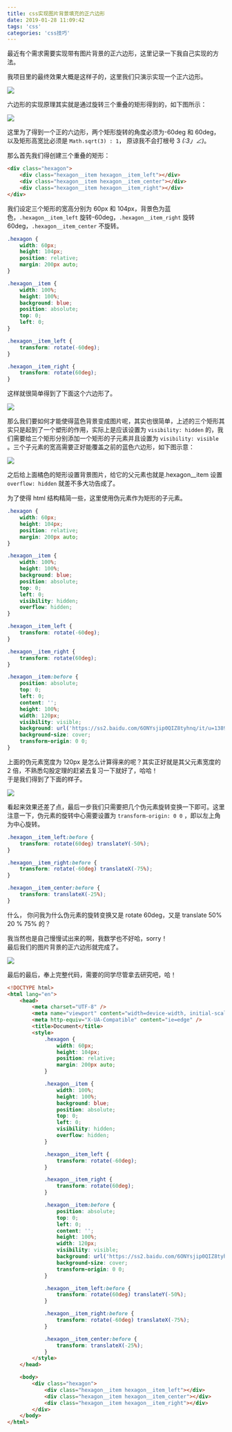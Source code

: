 ```yaml
---
title: css实现图片背景填充的正六边形
date: 2019-01-28 11:09:42
tags: 'css'
categories: 'css技巧'
---
```


最近有个需求需要实现带有图片背景的正六边形，这里记录一下我自己实现的方法。

我项目里的最终效果大概是这样子的，这里我们只演示实现一个正六边形。

![](https://github.com/sundaypig/blog/raw/master/images/hex0.png)

<!-- more -->

六边形的实现原理其实就是通过旋转三个重叠的矩形得到的，如下图所示：

![](https://github.com/sundaypig/blog/raw/master/images/hex1.png)

这里为了得到一个正的六边形，两个矩形旋转的角度必须为-60deg 和 60deg，以及矩形高宽比必须是 `Math.sqrt(3) : 1`， 原谅我不会打根号 3 _(:3」∠)_。

那么首先我们得创建三个重叠的矩形：

```html
<div class="hexagon">
    <div class="hexagon__item hexagon__item_left"></div>
    <div class="hexagon__item hexagon__item_center"></div>
    <div class="hexagon__item hexagon__item_right"></div>
</div>
```

我们设定三个矩形的宽高分别为 60px 和 104px，背景色为蓝色，`.hexagon__item_left` 旋转-60deg，`.hexagon__item_right` 旋转 60deg，`.hexagon__item_center` 不旋转。

```css
.hexagon {
    width: 60px;
    height: 104px;
    position: relative;
    margin: 200px auto;
}

.hexagon__item {
    width: 100%;
    height: 100%;
    background: blue;
    position: absolute;
    top: 0;
    left: 0;
}

.hexagon__item_left {
    transform: rotate(-60deg);
}

.hexagon__item_right {
    transform: rotate(60deg);
}
```

这样就很简单得到了下面这个六边形了。

![](https://github.com/sundaypig/blog/raw/master/images/hex3.png)

那么我们要如何才能使得蓝色背景变成图片呢，其实也很简单，上述的三个矩形其实只是起到了一个塑形的作用，实际上是应该设置为 `visibility: hidden` 的，我们需要给三个矩形分别添加一个矩形的子元素并且设置为 `visibility: visible` 。三个子元素的宽高需要正好能覆盖之前的蓝色六边形，如下图示意：

![](https://github.com/sundaypig/blog/raw/master/images/hex2.png)

之后给上面橘色的矩形设置背景图片，给它的父元素也就是.hexagon\_\_item 设置`overflow: hidden` 就差不多大功告成了。

为了使得 html 结构精简一些，这里使用伪元素作为矩形的子元素。

```css
.hexagon {
    width: 60px;
    height: 104px;
    position: relative;
    margin: 200px auto;
}

.hexagon__item {
    width: 100%;
    height: 100%;
    background: blue;
    position: absolute;
    top: 0;
    left: 0;
    visibility: hidden;
    overflow: hidden;
}

.hexagon__item_left {
    transform: rotate(-60deg);
}

.hexagon__item_right {
    transform: rotate(60deg);
}

.hexagon__item:before {
    position: absolute;
    top: 0;
    left: 0;
    content: '';
    height: 100%;
    width: 120px;
    visibility: visible;
    background: url('https://ss2.baidu.com/6ONYsjip0QIZ8tyhnq/it/u=13897784,1115290966&fm=58') no-repeat;
    background-size: cover;
    transform-origin: 0 0;
}
```

上面的伪元素宽度为 120px 是怎么计算得来的呢？其实正好就是其父元素宽度的 2 倍，不熟悉勾股定理的赶紧去复习一下就好了，哈哈！  
于是我们得到了下面的样子。

![](https://github.com/sundaypig/blog/raw/master/images/hex4.png)

看起来效果还差了点，最后一步我们只需要把几个伪元素旋转变换一下即可。这里注意一下，伪元素的旋转中心需要设置为 `transform-origin: 0 0` ，即以左上角为中心旋转。

```css
.hexagon__item_left:before {
    transform: rotate(60deg) translateY(-50%);
}

.hexagon__item_right:before {
    transform: rotate(-60deg) translateX(-75%);
}

.hexagon__item_center:before {
    transform: translateX(-25%);
}
```

什么， 你问我为什么伪元素的旋转变换又是 rotate 60deg，又是 translate 50% 20 % 75% 的？

我当然也是自己慢慢试出来的啊，我数学也不好哈，sorry！  
最后我们的图片背景的正六边形就完成了。

![](https://github.com/sundaypig/blog/raw/master/images/hex5.png)

最后的最后，奉上完整代码，需要的同学尽管拿去研究吧，哈！

```html css
<!DOCTYPE html>
<html lang="en">
    <head>
        <meta charset="UTF-8" />
        <meta name="viewport" content="width=device-width, initial-scale=1.0" />
        <meta http-equiv="X-UA-Compatible" content="ie=edge" />
        <title>Document</title>
        <style>
            .hexagon {
                width: 60px;
                height: 104px;
                position: relative;
                margin: 200px auto;
            }

            .hexagon__item {
                width: 100%;
                height: 100%;
                background: blue;
                position: absolute;
                top: 0;
                left: 0;
                visibility: hidden;
                overflow: hidden;
            }

            .hexagon__item_left {
                transform: rotate(-60deg);
            }

            .hexagon__item_right {
                transform: rotate(60deg);
            }

            .hexagon__item:before {
                position: absolute;
                top: 0;
                left: 0;
                content: '';
                height: 100%;
                width: 120px;
                visibility: visible;
                background: url('https://ss2.baidu.com/6ONYsjip0QIZ8tyhnq/it/u=13897784,1115290966&fm=58') no-repeat;
                background-size: cover;
                transform-origin: 0 0;
            }

            .hexagon__item_left:before {
                transform: rotate(60deg) translateY(-50%);
            }

            .hexagon__item_right:before {
                transform: rotate(-60deg) translateX(-75%);
            }

            .hexagon__item_center:before {
                transform: translateX(-25%);
            }
        </style>
    </head>

    <body>
        <div class="hexagon">
            <div class="hexagon__item hexagon__item_left"></div>
            <div class="hexagon__item hexagon__item_center"></div>
            <div class="hexagon__item hexagon__item_right"></div>
        </div>
    </body>
</html>
```
